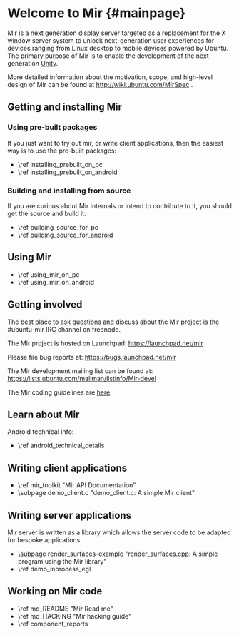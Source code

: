 Welcome to Mir {#mainpage}
==============

Mir is a next generation display server targeted as a replacement for the X
window server system to unlock next-generation user experiences for devices
ranging from Linux desktop to mobile devices powered by Ubuntu. The primary
purpose of Mir is to enable the development of the next generation
[Unity](http://unity.ubuntu.com).

More detailed information about the motivation, scope, and high-level design
of Mir can be found at http://wiki.ubuntu.com/MirSpec .

Getting and installing Mir
--------------------------

### Using pre-built packages

If you just want to try out mir, or write client applications, then the easiest
way is to use the pre-built packages:

 - \ref installing_prebuilt_on_pc
 - \ref installing_prebuilt_on_android

### Building and installing from source

If you are curious about Mir internals or intend to contribute to it, you should
get the source and build it:

 - \ref building_source_for_pc
 - \ref building_source_for_android

Using Mir
---------

 - \ref using_mir_on_pc
 - \ref using_mir_on_android

Getting involved
----------------

The best place to ask questions and discuss about the Mir project is the
#ubuntu-mir IRC channel on freenode.

The Mir project is hosted on Launchpad: https://launchpad.net/mir

Please file bug reports at: https://bugs.launchpad.net/mir

The Mir development mailing list can be found at: https://lists.ubuntu.com/mailman/listinfo/Mir-devel

The Mir coding guidelines are [here](cppguide/index.html).

Learn about Mir
----------------
Android technical info:
 - \ref android_technical_details

Writing client applications
---------------------------

 - \ref mir_toolkit "Mir API Documentation"
 - \subpage demo_client.c "demo_client.c: A simple Mir client"

Writing server applications
---------------------------

Mir server is written as a library which allows the server code to be adapted
for bespoke applications.

 - \subpage render_surfaces-example "render_surfaces.cpp: A simple program using the Mir library"
 - \ref demo_inprocess_egl

Working on Mir code
-------------------

 - \ref md_README  "Mir Read me"
 - \ref md_HACKING "Mir hacking guide"
 - \ref component_reports
